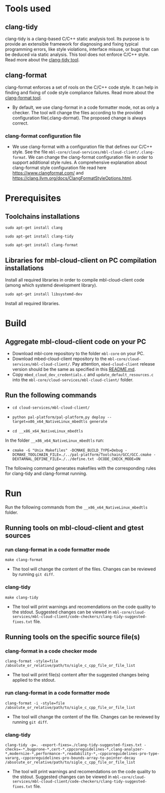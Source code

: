 # Tools used
## clang-tidy
clang-tidy is a clang-based C/C++ static analysis tool. Its purpose is to provide an extensible framework for diagnosing and fixing typical programming errors, like style violations, interface misuse, or bugs that can be deduced via static analysis. This tool does not enforce C/C++ style. Read more about the [clang-tidy tool][clang-tidy]. 
## clang-format
clang-format enforces a set of rools on the C/C++ code style. It can help in finding and fixing of code style compliance failures. Read more about the [clang-format tool][clang-format].
- By default, we use clang-format in a code formatter mode, not as only a checker. The tool will change the files according to the provided configuration file(.clang-dormat). The proposed change is always correct.
### clang-format configuration file
- We use clang-format with a configuration file that defines our C/C++ style. See the file `mbl-core/cloud-services/mbl-cloud-client/.clang-format`. We can change the clang-format configuration file in order to support additional style rules. A comprehensive explanation about clang-format style configuration file read here https://www.clangformat.com/ and https://clang.llvm.org/docs/ClangFormatStyleOptions.html.


# Prerequisites
## Toolchains installations
`sudo apt-get install clang`

`sudo apt-get install clang-tidy`

`sudo apt-get install clang-format`

## Libraries for mbl-cloud-client on PC compilation installations
Install all required libraries in order to compile mbl-cloud-client code (among which systemd development library).

`sudo apt-get install libsystemd-dev`

Install all required libraries. 


# Build
## Aggregate mbl-cloud-client code on your PC
- Download mbl-core repository to the folder `mbl-core` on your PC. 
- Download mbed-cloud-client repository to the `mbl-core/cloud-services/mbl-cloud-client/`. Pay attention, `mbed-cloud-client` release version should be the same as specified in this [README.md][mbl-cloud-client-README.md].
- Copy `mbed_cloud_dev_credentials.c` and `update_default_resources.c` into the `mbl-core/cloud-services/mbl-cloud-client/` folder.

## Run the following commands 
- `cd cloud-services/mbl-cloud-client/`

- `python pal-platform/pal-platform.py deploy --target=x86_x64_NativeLinux_mbedtls generate`

- `cd __x86_x64_NativeLinux_mbedtls`

In the folder `__x86_x64_NativeLinux_mbedtls` run:

- `cmake -G "Unix Makefiles" -DCMAKE_BUILD_TYPE=Debug -DCMAKE_TOOLCHAIN_FILE=./../pal-platform/Toolchain/GCC/GCC.cmake -DEXTARNAL_DEFINE_FILE=./../define.txt -DCODE_CHECK_MODE=ON`

The following command generates makefiles with the corresponding rules for clang-tidy and clang-format running.


# Run
Run the following commands from the `__x86_x64_NativeLinux_mbedtls` folder.

## Running tools on mbl-cloud-client and gtest sources
### run clang-format in a code formatter mode
`make clang-format`
- The tool will change the content of the files. Changes can be reviewed by running `git diff`.
### clang-tidy
`make clang-tidy`
- The tool will print warnings and recomendations on the code quality to the stdout. Suggested changes can be viewed in `mbl-core/cloud-services/mbl-cloud-client/code-checkers/clang-tidy-suggested-fixes.txt` file.

## Running tools on the specific source file(s)
### clang-format in a code checker mode
`clang-format -style=file /absolute_or_relative/path/to/sigle_c_cpp_file_or_file_list`
- The tool will print file(s) content after the suggested changes being applied to the stdout.
### run clang-format in a code formatter mode
`clang-format -i -style=file /absolute_or_relative/path/to/sigle_c_cpp_file_or_file_list`
- The tool will change the content of the file. Changes can be reviewed by running `git diff`.
### clang-tidy
`clang-tidy -p=. -export-fixes=./clang-tidy-suggested-fixes.txt -checks=-*,bugprone-*,cert-*,cppcoreguidelines-*,clang-analyzer-*,modernize-*,performance-*,readability-*,-cppcoreguidelines-pro-type-vararg,-cppcoreguidelines-pro-bounds-array-to-pointer-decay /absolute_or_relative/path/to/sigle_c_cpp_file_or_file_list`
- The tool will print warnings and recomendations on the code quality to the stdout. Suggested changes can be viewed in `mbl-core/cloud-services/mbl-cloud-client/code-checkers/clang-tidy-suggested-fixes.txt` file.


[mbl-cloud-client-README.md]: https://github.com/ARMmbed/mbl-core/blob/mbl-core-preq331/cloud-services/mbl-cloud-client/README.md
[clang-tidy]: http://releases.llvm.org/7.0.0/tools/clang/tools/extra/docs/clang-tidy/index.html
[clang-format]: https://clang.llvm.org/docs/ClangFormat.html

